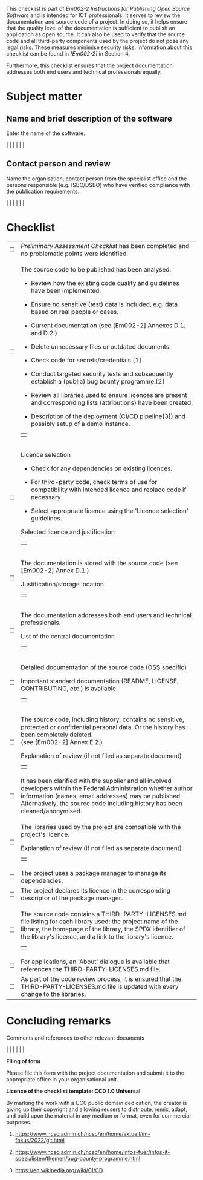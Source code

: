 This checklist is part of *Em002-2 Instructions for Publishing Open
Source Software* and is intended for ICT professionals. It serves to
review the documentation and source code of a project. In doing so, it
helps ensure that the quality level of the documentation is sufficient
to publish an application as open source. It can also be used to verify
that the source code and all third-party components used by the project
do not pose any legal risks. These measures minimise security risks.
Information about this checklist can be found in *\[Em002-2\]* in
Section 4.

Furthermore, this checklist ensures that the project documentation
addresses both end users and technical professionals equally.

# Subject matter 

## Name and brief description of the software

Enter the name of the software.

|  |
|  |
|  |

## Contact person and review

Name the organisation, contact person from the specialist office and the
persons responsible (e.g. ISBO/DSBO) who have verified compliance with
the publication requirements.

|  |
|  |
|  |

# Checklist

<table>
<tbody>
<tr class="odd">
<td>☐</td>
<td><em>Preliminary Assessment Checklist</em> has been completed and no problematic points were identified.</td>
</tr>
<tr class="even">
<td>☐</td>
<td><p>The source code to be published has been analysed.</p>
<ul>
<li><p>Review how the existing code quality and guidelines have been implemented.</p></li>
<li><p>Ensure no sensitive (test) data is included, e.g. data based on real people or cases.</p></li>
<li><p>Current documentation (see [Em002-2] Annexes D.1. and D.2.)</p></li>
<li><p>Delete unnecessary files or outdated documents.</p></li>
<li><p>Check code for secrets/credentials.[1]</p></li>
<li><p>Conduct targeted security tests and subsequently establish a (public) bug bounty programme.[2]</p></li>
<li><p>Review all libraries used to ensure licences are present and corresponding lists (attributions) have been created.</p></li>
<li><p>Description of the deployment (CI/CD pipeline[3]) and possibly setup of a demo instance.</p></li>
</ul>
<table>
<tbody>
<tr class="odd">
<td></td>
</tr>
</tbody>
</table></td>
</tr>
<tr class="odd">
<td>☐</td>
<td><p>Licence selection</p>
<ul>
<li><p>Check for any dependencies on existing licences.</p></li>
<li><p>For third-party code, check terms of use for compatibility with intended licence and replace code if necessary.</p></li>
<li><p>Select appropriate licence using the 'Licence selection' guidelines.</p></li>
</ul>
<p>Selected licence and justification</p>
<table>
<tbody>
<tr class="odd">
<td></td>
</tr>
</tbody>
</table></td>
</tr>
<tr class="even">
<td>☐</td>
<td><p>The documentation is stored with the source code (see [Em002-2] Annex D.1.)</p>
<p>Justification/storage location</p>
<table>
<tbody>
<tr class="odd">
<td></td>
</tr>
</tbody>
</table></td>
</tr>
<tr class="odd">
<td>☐</td>
<td><p>The documentation addresses both end users and technical professionals.</p>
<p>List of the central documentation</p>
<table>
<tbody>
<tr class="odd">
<td></td>
</tr>
</tbody>
</table></td>
</tr>
<tr class="even">
<td>☐</td>
<td><p>Detailed documentation of the source code (OSS specific)</p>
<p>Important standard documentation (README, LICENSE, CONTRIBUTING, etc.) is available.</p>
<table>
<tbody>
<tr class="odd">
<td></td>
</tr>
</tbody>
</table></td>
</tr>
<tr class="odd">
<td>☐</td>
<td><p>The source code, including history, contains no sensitive, protected or confidential personal data. Or the history has been completely deleted.<br />
(see [Em002-2] Annex E.2.)</p>
<p>Explanation of review (if not filed as separate document)</p>
<table>
<tbody>
<tr class="odd">
<td></td>
</tr>
</tbody>
</table></td>
</tr>
<tr class="even">
<td>☐</td>
<td>It has been clarified with the supplier and all involved developers within the Federal Administration whether author information (names, email addresses) may be published.<br />
Alternatively, the source code including history has been cleaned/anonymised.</td>
</tr>
<tr class="odd">
<td>☐</td>
<td><p>The libraries used by the project are compatible with the project's licence.</p>
<p>Explanation of review (if not filed as separate document)</p>
<table>
<tbody>
<tr class="odd">
<td></td>
</tr>
</tbody>
</table></td>
</tr>
<tr class="even">
<td>☐</td>
<td>The project uses a package manager to manage its dependencies.</td>
</tr>
<tr class="odd">
<td>☐</td>
<td>The project declares its licence in the corresponding descriptor of the package manager.</td>
</tr>
<tr class="even">
<td>☐</td>
<td><p>The source code contains a THIRD-PARTY-LICENSES.md file listing for each library used: the project name of the library, the homepage of the library, the SPDX identifier of the library's licence, and a link to the library's licence.</p>
<table>
<tbody>
<tr class="odd">
<td></td>
</tr>
</tbody>
</table></td>
</tr>
<tr class="odd">
<td>☐</td>
<td>For applications, an 'About' dialogue is available that references the THIRD-PARTY-LICENSES.md file.</td>
</tr>
<tr class="even">
<td>☐</td>
<td>As part of the code review process, it is ensured that the THIRD-PARTY-LICENSES.md file is updated with every change to the libraries.</td>
</tr>
</tbody>
</table>

# Concluding remarks

Comments and references to other relevant documents

|  |
|  |
|  |

**Filing of form**

Please file this form with the project documentation and submit it to
the appropriate office in your organisational unit.

**Licence of the checklist template: CC0 1.0 Universal**

By marking the work with a CC0 public domain dedication, the creator is
giving up their copyright and allowing reusers to distribute, remix,
adapt, and build upon the material in any medium or format, even for
commercial purposes.

1.  <https://www.ncsc.admin.ch/ncsc/en/home/aktuell/im-fokus/2022/git.html>

2.  <https://www.ncsc.admin.ch/ncsc/en/home/infos-fuer/infos-it-spezialisten/themen/bug-bounty-programme.html>

3.  https://en.wikipedia.org/wiki/CI/CD
